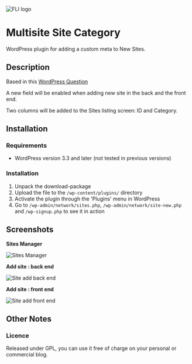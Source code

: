 ![FLI logo](https://github.com/brasofilo/featured-link-image/raw/master/logo.png)

# Multisite Site Category
WordPress plugin for adding a custom meta to New Sites.

## Description
Based in this [WordPress Question](http://wordpress.stackexchange.com/questions/50235/multisite-how-to-add-custom-blog-options-to-new-blog-setup-form)

A new field will be enabled when adding new site in the back and the front end.

Two columns will be added to the Sites listing screen: ID and Category.


## Installation
### Requirements
* WordPress version 3.3 and later (not tested in previous versions)

### Installation
1. Unpack the download-package
1. Upload the file to the `/wp-content/plugins/` directory
1. Activate the plugin through the 'Plugins' menu in WordPress
1. Go to `/wp-admin/network/sites.php`, `/wp-admin/network/site-new.php` and `/wp-signup.php` to see it in action


## Screenshots
**Sites Manager**

![Sites Manager](https://github.com/brasofilo/multisite-site-category/raw/master/screenshot-1.png)

**Add site : back end**

![Site add back end](https://github.com/brasofilo/multisite-site-category/raw/master/screenshot-2.png)

**Add site : front end**

![Site add front end](https://github.com/brasofilo/multisite-site-category/raw/master/screenshot-3.png)


## Other Notes
### Licence
Released under GPL, you can use it free of charge on your personal or commercial blog.
